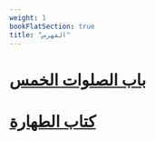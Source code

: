 ```yaml
---
weight: 1
bookFlatSection: true
title: "الفهرس"
---
```


# [باب الصلوات الخمس](/pages/kitab-al-salah/bab-al-salawat-al-khams)

# [كتاب الطهارة](/_/kitab-al-tahara)

